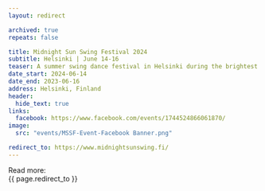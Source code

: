 ```yaml
---
layout: redirect

archived: true
repeats: false

title: Midnight Sun Swing Festival 2024
subtitle: Helsinki | June 14-16
teaser: A summer swing dance festival in Helsinki during the brightest and longest days of the year. Registration opens 7th of February.
date_start: 2024-06-14
date_end: 2023-06-16
address: Helsinki, Finland
header:
  hide_text: true
links:
  facebook: https://www.facebook.com/events/1744524866061870/
image:
  src: "events/MSSF-Event-Facebook Banner.png"

redirect_to: https://www.midnightsunswing.fi/
---
```


Read more:  
{{ page.redirect_to }}
